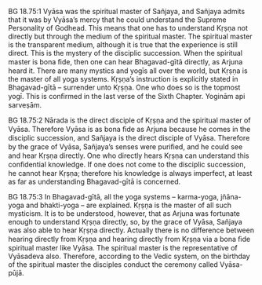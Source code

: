 BG 18.75:1	Vyāsa was the spiritual master of Sañjaya, and Sañjaya admits that it was by Vyāsa’s mercy that he could understand the Supreme Personality of Godhead. This means that one has to understand Kṛṣṇa not directly but through the medium of the spiritual master. The spiritual master is the transparent medium, although it is true that the experience is still direct. This is the mystery of the disciplic succession. When the spiritual master is bona ﬁde, then one can hear Bhagavad-gītā directly, as Arjuna heard it. There are many mystics and yogīs all over the world, but Kṛṣṇa is the master of all yoga systems. Kṛṣṇa’s instruction is explicitly stated in Bhagavad-gītā – surrender unto Kṛṣṇa. One who does so is the topmost yogī. This is conﬁrmed in the last verse of the Sixth Chapter. Yoginām api sarveṣām.

BG 18.75:2	Nārada is the direct disciple of Kṛṣṇa and the spiritual master of Vyāsa. Therefore Vyāsa is as bona ﬁde as Arjuna because he comes in the disciplic succession, and Sañjaya is the direct disciple of Vyāsa. Therefore by the grace of Vyāsa, Sañjaya’s senses were puriﬁed, and he could see and hear Kṛṣṇa directly. One who directly hears Kṛṣṇa can understand this conﬁdential knowledge. If one does not come to the disciplic succession, he cannot hear Kṛṣṇa; therefore his knowledge is always imperfect, at least as far as understanding Bhagavad-gītā is concerned.

BG 18.75:3	In Bhagavad-gītā, all the yoga systems – karma-yoga, jñāna-yoga and bhakti-yoga – are explained. Kṛṣṇa is the master of all such mysticism. It is to be understood, however, that as Arjuna was fortunate enough to understand Kṛṣṇa directly, so, by the grace of Vyāsa, Sañjaya was also able to hear Kṛṣṇa directly. Actually there is no difference between hearing directly from Kṛṣṇa and hearing directly from Kṛṣṇa via a bona ﬁde spiritual master like Vyāsa. The spiritual master is the representative of Vyāsadeva also. Therefore, according to the Vedic system, on the birthday of the spiritual master the disciples conduct the ceremony called Vyāsa-pūjā.